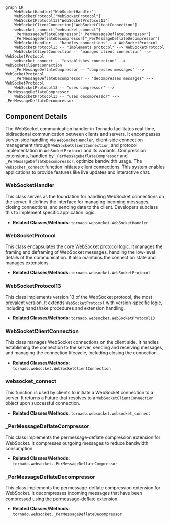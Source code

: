 ```mermaid
graph LR
    WebSocketHandler["WebSocketHandler"]
    WebSocketProtocol["WebSocketProtocol"]
    WebSocketProtocol13["WebSocketProtocol13"]
    WebSocketClientConnection["WebSocketClientConnection"]
    websocket_connect["websocket_connect"]
    _PerMessageDeflateCompressor["_PerMessageDeflateCompressor"]
    _PerMessageDeflateDecompressor["_PerMessageDeflateDecompressor"]
    WebSocketHandler -- "handles connections" --> WebSocketProtocol
    WebSocketProtocol13 -- "implements protocol" --> WebSocketProtocol
    WebSocketClientConnection -- "manages client connection" --> WebSocketProtocol
    websocket_connect -- "establishes connection" --> WebSocketClientConnection
    _PerMessageDeflateCompressor -- "compresses messages" --> WebSocketProtocol
    _PerMessageDeflateDecompressor -- "decompresses messages" --> WebSocketProtocol
    WebSocketProtocol13 -- "uses compressor" --> _PerMessageDeflateCompressor
    WebSocketProtocol13 -- "uses decompressor" --> _PerMessageDeflateDecompressor
```

## Component Details

The WebSocket communication handler in Tornado facilitates real-time, bidirectional communication between clients and servers. It encompasses server-side handling via `WebSocketHandler`, client-side connection management through `WebSocketClientConnection`, and protocol implementation in `WebSocketProtocol` and its variants. Compression extensions, handled by `_PerMessageDeflateCompressor` and `_PerMessageDeflateDecompressor`, optimize bandwidth usage. The `websocket_connect` function initiates client connections. This system enables applications to provide features like live updates and interactive chat.

### WebSocketHandler
This class serves as the foundation for handling WebSocket connections on the server. It defines the interface for managing incoming messages, closing connections, and sending data to the client. Developers subclass this to implement specific application logic.
- **Related Classes/Methods**: `tornado.websocket.WebSocketHandler`

### WebSocketProtocol
This class encapsulates the core WebSocket protocol logic. It manages the framing and deframing of WebSocket messages, handling the low-level details of the communication. It also maintains the connection state and manages extensions.
- **Related Classes/Methods**: `tornado.websocket.WebSocketProtocol`

### WebSocketProtocol13
This class implements version 13 of the WebSocket protocol, the most prevalent version. It extends `WebSocketProtocol` with version-specific logic, including handshake procedures and extension handling.
- **Related Classes/Methods**: `tornado.websocket.WebSocketProtocol13`

### WebSocketClientConnection
This class manages WebSocket connections on the client side. It handles establishing the connection to the server, sending and receiving messages, and managing the connection lifecycle, including closing the connection.
- **Related Classes/Methods**: `tornado.websocket.WebSocketClientConnection`

### websocket_connect
This function is used by clients to initiate a WebSocket connection to a server. It returns a Future that resolves to a `WebSocketClientConnection` object upon successful connection.
- **Related Classes/Methods**: `tornado.websocket.websocket_connect`

### _PerMessageDeflateCompressor
This class implements the permessage-deflate compression extension for WebSocket. It compresses outgoing messages to reduce bandwidth consumption.
- **Related Classes/Methods**: `tornado.websocket._PerMessageDeflateCompressor`

### _PerMessageDeflateDecompressor
This class implements the permessage-deflate compression extension for WebSocket. It decompresses incoming messages that have been compressed using the permessage-deflate extension.
- **Related Classes/Methods**: `tornado.websocket._PerMessageDeflateDecompressor`
